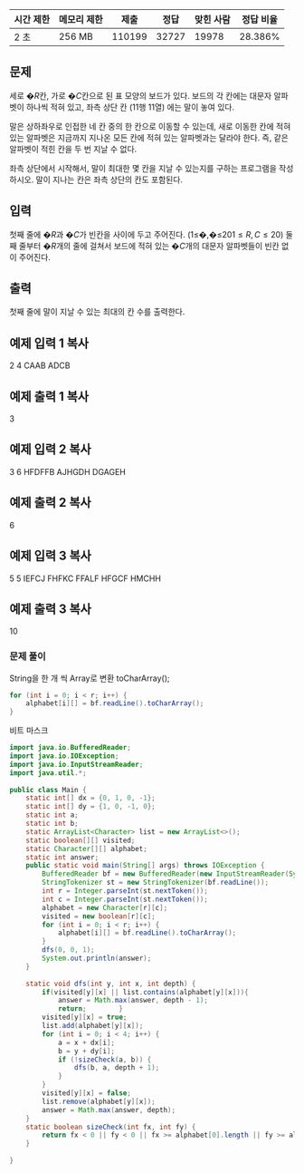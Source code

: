 |시간 제한|메모리 제한|제출|정답|맞힌 사람|정답 비율|
|---|---|---|---|---|---|
|2 초|256 MB|110199|32727|19978|28.386%|

## 문제

세로 �$R$칸, 가로 �$C$칸으로 된 표 모양의 보드가 있다. 보드의 각 칸에는 대문자 알파벳이 하나씩 적혀 있고, 좌측 상단 칸 (1$1$행 1$1$열) 에는 말이 놓여 있다.

말은 상하좌우로 인접한 네 칸 중의 한 칸으로 이동할 수 있는데, 새로 이동한 칸에 적혀 있는 알파벳은 지금까지 지나온 모든 칸에 적혀 있는 알파벳과는 달라야 한다. 즉, 같은 알파벳이 적힌 칸을 두 번 지날 수 없다.

좌측 상단에서 시작해서, 말이 최대한 몇 칸을 지날 수 있는지를 구하는 프로그램을 작성하시오. 말이 지나는 칸은 좌측 상단의 칸도 포함된다.

## 입력

첫째 줄에 �$R$과 �$C$가 빈칸을 사이에 두고 주어진다. (1≤�,�≤20$1 ≤ R,C ≤ 20$) 둘째 줄부터 �$R$개의 줄에 걸쳐서 보드에 적혀 있는 �$C$개의 대문자 알파벳들이 빈칸 없이 주어진다.

## 출력

첫째 줄에 말이 지날 수 있는 최대의 칸 수를 출력한다.

## 예제 입력 1 복사

2 4
CAAB
ADCB

## 예제 출력 1 복사

3

## 예제 입력 2 복사

3 6
HFDFFB
AJHGDH
DGAGEH

## 예제 출력 2 복사

6

## 예제 입력 3 복사

5 5
IEFCJ
FHFKC
FFALF
HFGCF
HMCHH

## 예제 출력 3 복사

10

### 문제 풀이

String을 한 개 씩 Array로 변환 toCharArray();

```java
for (int i = 0; i < r; i++) {  
	alphabet[i][] = bf.readLine().toCharArray();  
} 
```

비트 마스크



```java
import java.io.BufferedReader;  
import java.io.IOException;  
import java.io.InputStreamReader;  
import java.util.*;  
  
public class Main {  
    static int[] dx = {0, 1, 0, -1};  
    static int[] dy = {1, 0, -1, 0};  
    static int a;  
    static int b;  
    static ArrayList<Character> list = new ArrayList<>();  
    static boolean[][] visited;  
    static Character[][] alphabet;  
    static int answer;
    public static void main(String[] args) throws IOException {  
        BufferedReader bf = new BufferedReader(new InputStreamReader(System.in));  
        StringTokenizer st = new StringTokenizer(bf.readLine());  
        int r = Integer.parseInt(st.nextToken());  
        int c = Integer.parseInt(st.nextToken());  
        alphabet = new Character[r][c];  
        visited = new boolean[r][c];  
        for (int i = 0; i < r; i++) {  
            alphabet[i][] = bf.readLine().toCharArray();  
        }  
        dfs(0, 0, 1);  
        System.out.println(answer);  
    }  
  
    static void dfs(int y, int x, int depth) {  
        if(visited[y][x] || list.contains(alphabet[y][x])){  
            answer = Math.max(answer, depth - 1);  
            return;        }  
        visited[y][x] = true;  
        list.add(alphabet[y][x]);  
        for (int i = 0; i < 4; i++) {  
            a = x + dx[i];  
            b = y + dy[i];  
            if (!sizeCheck(a, b)) {  
                dfs(b, a, depth + 1);  
            }  
        }  
        visited[y][x] = false;  
        list.remove(alphabet[y][x]);  
        answer = Math.max(answer, depth);  
    }  
    static boolean sizeCheck(int fx, int fy) {  
        return fx < 0 || fy < 0 || fx >= alphabet[0].length || fy >= alphabet.length;  
    }  
  
}
```